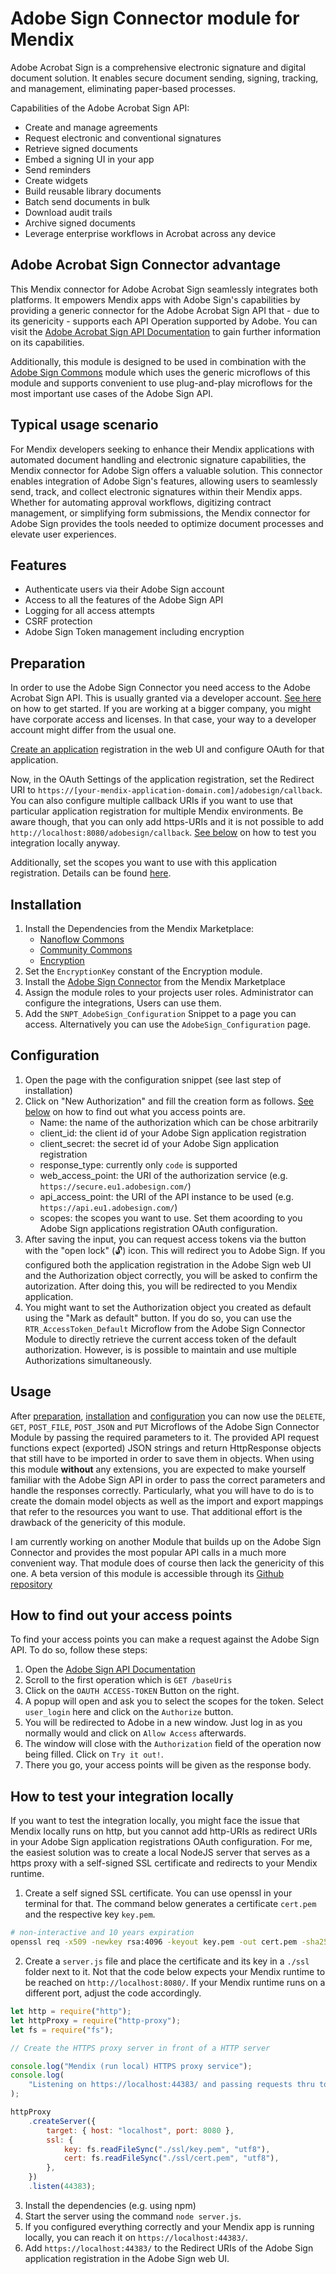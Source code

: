 # Adobe Sign Connector module for Mendix

Adobe Acrobat Sign is a comprehensive electronic signature and digital document solution. It enables secure document sending, signing, tracking, and management, eliminating paper-based processes.

Capabilities of the Adobe Acrobat Sign API:
- Create and manage agreements
- Request electronic and conventional signatures
- Retrieve signed documents
- Embed a signing UI in your app
- Send reminders
- Create widgets
- Build reusable library documents
- Batch send documents in bulk
- Download audit trails
- Archive signed documents
- Leverage enterprise workflows in Acrobat across any device

## Adobe Acrobat Sign Connector advantage

This Mendix connector for Adobe Acrobat Sign seamlessly integrates both platforms. It empowers Mendix apps with Adobe Sign's capabilities by providing a generic connector for the Adobe Acrobat Sign API that - due to its genericity - supports each API Operation supported by Adobe. You can visit the [Adobe Acrobat Sign API Documentation](https://secure.eu1.adobesign.com/public/docs/restapi/v6) to gain further information on its capabilities.

Additionally, this module is designed to be used in combination with the [Adobe Sign Commons](https://github.com/gemdav/AdobeSignCommons) module which uses the generic microflows of this module and supports convenient to use plug-and-play microflows for the most important use cases of the Adobe Sign API.

## Typical usage scenario

For Mendix developers seeking to enhance their Mendix applications with automated document handling and electronic signature capabilities, the Mendix connector for Adobe Sign offers a valuable solution. This connector enables integration of Adobe Sign's features, allowing users to seamlessly send, track, and collect electronic signatures within their Mendix apps. Whether for automating approval workflows, digitizing contract management, or simplifying form submissions, the Mendix connector for Adobe Sign provides the tools needed to optimize document processes and elevate user experiences.

## Features

- Authenticate users via their Adobe Sign account
- Access to all the features of the Adobe Sign API
- Logging for all access attempts
- CSRF protection
- Adobe Sign Token management including encryption

## Preparation

In order to use the Adobe Sign Connector you need access to the Adobe Acrobat Sign API. This is usually granted via a developer account. [See here](https://opensource.adobe.com/acrobat-sign/developer_guide/index.html) on how to get started. If you are working at a bigger company, you might have corporate access and licenses. In that case, your way to a developer account might differ from the usual one.

[Create an application](https://opensource.adobe.com/acrobat-sign/developer_guide/gstarted.html) registration in the web UI and configure OAuth for that application. 

Now, in the OAuth Settings of the application registration, set the Redirect URI to ```https://[your-mendix-application-domain.com]/adobesign/callback```. You can also configure multiple callback URIs if you want to use that particular application registration for multiple Mendix environments. Be aware though, that you can only add https-URIs and it is not possible to add ```http://localhost:8080/adobesign/callback```. [See below](#how-to-test-your-integration-locally) on how to test you integration locally anyway.

Additionally, set the scopes you want to use with this application registration. Details can be found [here](https://opensource.adobe.com/acrobat-sign/developer_guide/gstarted.html).

## Installation

1. Install the Dependencies from the Mendix Marketplace:
   - [Nanoflow Commons](https://marketplace.mendix.com/link/component/109515)
   - [Community Commons](https://marketplace.mendix.com/link/component/170)
   - [Encryption](https://marketplace.mendix.com/link/component/1011)
2. Set the ```EncryptionKey``` constant of the Encryption module.
3. Install the [Adobe Sign Connector](https://marketplace.mendix.com/link/component/215590) from the Mendix Marketplace
4. Assign the module roles to your projects user roles. Administrator can configure the integrations, Users can use them.
5. Add the ```SNPT_AdobeSign_Configuration``` Snippet to a page you can access. Alternatively you can use the ```AdobeSign_Configuration``` page.

## Configuration

1. Open the page with the configuration snippet (see last step of installation)
2. Click on "New Authorization" and fill the creation form as follows. [See below](#how-to-find-out-your-access-points) on how to find out what you access points are.
   - Name: the name of the authorization which can be chose arbitrarily
   - client_id: the client id of your Adobe Sign application registration
   - client_secret: the secret id of your Adobe Sign application registration
   - response_type: currently only ```code``` is supported
   - web_access_point: the URI of the authorization service (e.g. ```https://secure.eu1.adobesign.com/```)
   - api_access_point: the URI of the API instance to be used (e.g. ```https://api.eu1.adobesign.com/```)
   - scopes: the scopes you want to use. Set them acoording to you Adobe Sign applications registration OAuth configuration.
3. After saving the input, you can request access tokens via the button with the "open lock" (🔓) icon. This will redirect you to Adobe Sign. If you configured both the application registration in the Adobe Sign web UI and the Authorization object correctly, you will be asked to confirm the autorization. After doing this, you will be redirected to you Mendix application.
4. You might want to set the Authorization object you created as default using the "Mark as default" button. If you do so, you can use the ```RTR_AccessToken_Default``` Microflow from the Adobe Sign Connector Module to directly retrieve the current access token of the default authorization. However, is is possible to maintain and use multiple Authorizations simultaneously.

## Usage

After [preparation](#preparation), [installation](#installation) and [configuration](#configuration) you can now use the ```DELETE```, ```GET```, ```POST_FILE```, ```POST_JSON``` and ```PUT``` Microflows of the Adobe Sign Connector Module by passing the required parameters to it. The provided API request functions expect (exported) JSON strings and return HttpResponse objects that still have to be imported in order to save them in objects. When using this module **without** any extensions, you are expected to make yourself familiar with the Adobe Sign API in order to pass the correct parameters and handle the responses correctly. Particularly, what you will have to do is to create the domain model objects as well as the import and export mappings that refer to the resources you want to use.  That additional effort is the drawback of the genericity of this module. 

I am currently working on another Module that builds up on the Adobe Sign Connector and provides the most popular API calls in a much more convenient way. That module does of course then lack the genericity of this one. A beta version of this module is accessible through its [Github repository](https://github.com/arkani20/AdobeSignCommons)
   
## How to find out your access points

To find your access points you can make a request against the Adobe Sign API. To do so, follow these steps:

1. Open the [Adobe Sign API Documentation](https://secure.adobesign.com/public/docs/restapi/v6#!/baseUris/getBaseUris)
2. Scroll to the first operation which is ```GET /baseUris```
3. Click on the ```OAUTH ACCESS-TOKEN``` Button on the right.
4. A popup will open and ask you to select the scopes for the token. Select ```user_login``` here and click on the ```Authorize``` button.
4. You will be redirected to Adobe in a new window. Just log in as you normally would and click on ```Allow Access``` afterwards.
5. The window will close with the ```Authorization``` field of the operation now being filled. Click on ```Try it out!```.
6. There you go, your access points will be given as the response body.



## How to test your integration locally

If you want to test the integration locally, you might face the issue that Mendix locally runs on http, but you cannot add http-URIs as redirect URIs in your Adobe Sign application registrations OAuth configuration. For me, the easiest solution was to create a local NodeJS server that serves as a https proxy with a self-signed SSL certificate and redirects to your Mendix runtime.

1. Create a self signed SSL certificate. You can use openssl in your terminal for that. The command below generates a certificate ```cert.pem``` and the respective key ```key.pem```.
```bash
# non-interactive and 10 years expiration
openssl req -x509 -newkey rsa:4096 -keyout key.pem -out cert.pem -sha256 -days 3650 -nodes -subj "/C=XX/ST=StateName/L=CityName/O=CompanyName/OU=CompanySectionName   /CN=CommonNameOrHostname"
```
2. Create a ```server.js``` file and place the certificate and its key in a ```./ssl``` folder next to it. Not that the code below expects your Mendix runtime to be reached on ```http://localhost:8080/```.  If your Mendix runtime runs on a different port, adjust the code accordingly.
```js
let http = require("http");
let httpProxy = require("http-proxy");
let fs = require("fs");

// Create the HTTPS proxy server in front of a HTTP server

console.log("Mendix (run local) HTTPS proxy service");
console.log(
    "Listening on https://localhost:44383/ and passing requests thru to http://localhost:8080/ (Mendix runtime)"
);

httpProxy
    .createServer({
        target: { host: "localhost", port: 8080 },
        ssl: {
            key: fs.readFileSync("./ssl/key.pem", "utf8"),
            cert: fs.readFileSync("./ssl/cert.pem", "utf8"),
        },
    })
    .listen(44383);
```
3. Install the dependencies (e.g. using npm)
4. Start the server using the command ```node server.js```.
5. If you configured everything correctly and your Mendix app is running locally, you can reach it on ```https://localhost:44383/```.
6. Add ```https://localhost:44383/``` to the Redirect URIs of the Adobe Sign application registration in the Adobe Sign web UI.
